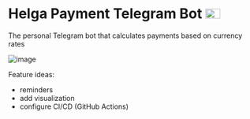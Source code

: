 # Helga Payment Telegram Bot <img height="20" width="30" src="https://www.cdnlogo.com/logos/t/39/telegram.svg" />

The personal Telegram bot that calculates payments based on currency rates

![image](https://github.com/user-attachments/assets/0bb84d17-6e2d-440a-a69c-51a98ba553de)

Feature ideas:
- reminders
- add visualization
- configure CI/CD (GitHub Actions)
